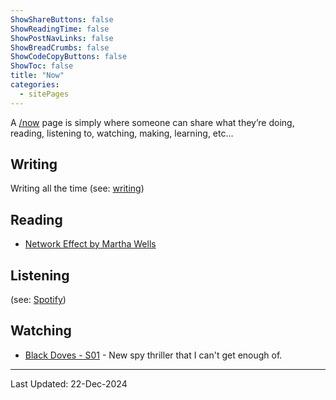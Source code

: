 ```yaml
---
ShowShareButtons: false
ShowReadingTime: false
ShowPostNavLinks: false
ShowBreadCrumbs: false
ShowCodeCopyButtons: false
ShowToc: false
title: "Now"
categories:
  - sitePages
---
```


A [/now](/now) page is simply where someone can share what they’re doing, reading, listening to, watching, making, learning, etc...

## Writing

Writing all the time (see: [writing](/pages#writing))

## Reading

* [Network Effect by Martha Wells](https://en.wikipedia.org/wiki/Network_Effect_(novel))

## Listening

(see: [Spotify](https://open.spotify.com/user/liamjbennett))

## Watching

* [Black Doves - S01](https://www.netflix.com/title/81682935) - New spy thriller that I can't get enough of.

---
Last Updated: 22-Dec-2024